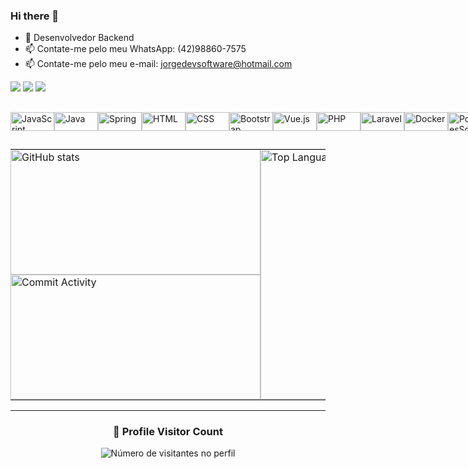 ### Hi there 👋

- 🌱 Desenvolvedor Backend 
- 📫 Contate-me pelo meu WhatsApp: (42)98860-7575
- 📫 Contate-me pelo meu e-mail: jorgedevsoftware@hotmail.com

<div>
    <a href="https://www.instagram.com/jorge_duardaz/" target="_blank"><img src="https://img.shields.io/badge/-Instagram-%23E4405F?style=for-the-badge&logo=instagram&logoColor=white" target="_blank"></a>
    <a href = "mailto:jorgedevsoftware@hotmail.com"><img src="https://img.shields.io/badge/Microsoft_Outlook-0078D4?style=for-the-badge&logo=microsoft-outlook&logoColor=white" target="_blank"></a>
    <a href="https://www.linkedin.com/in/jorge-eduardo-9170a9243" target="_blank">
      <img src="https://img.shields.io/badge/-LinkedIn-%230077B5?style=for-the-badge&logo=linkedin&logoColor=white">
    </a>
  </div>

##

<div style="display: flex; align-items: center;">
  <img align="center" alt="JavaScript" height="30" width="70" src="https://img.shields.io/badge/JavaScript-F7DF1E?style=for-the-badge&logo=javascript&logoColor=black">
  <img align="center" alt="Java" height="30" width="70" src="https://img.shields.io/badge/Java-ED8B00?style=for-the-badge&logo=java&logoColor=white">
  <img align="center" alt="Spring" height="30" width="70" src="https://img.shields.io/badge/Spring-6DB33F?style=for-the-badge&logo=spring&logoColor=white">
  <img align="center" alt="HTML" height="30" width="70" src="https://img.shields.io/badge/HTML-239120?style=for-the-badge&logo=html5&logoColor=white">
  <img align="center" alt="CSS" height="30" width="70" src="https://img.shields.io/badge/CSS-239120?&style=for-the-badge&logo=css3&logoColor=white">
  <img align="center" alt="Bootstrap" height="30" width="70" src="https://img.shields.io/badge/Bootstrap-563D7C?style=for-the-badge&logo=bootstrap&logoColor=white">
  <img align="center" alt="Vue.js" height="30" width="70" src="https://img.shields.io/badge/Vue.js-35495E?style=for-the-badge&logo=vue.js&logoColor=4FC08D">
  <img align="center" alt="PHP" height="30" width="70" src="https://img.shields.io/badge/PHP-777BB4?style=for-the-badge&logo=php&logoColor=white">
  <img align="center" alt="Laravel" height="30" width="70" src="https://img.shields.io/badge/Laravel-FF2D20?style=for-the-badge&logo=laravel&logoColor=white">
  <img align="center" alt="Docker" height="30" width="70" src="https://img.shields.io/badge/Docker-2496ED?style=for-the-badge&logo=docker&logoColor=white">
  <img align="center" alt="PostgresSql" height="30" width="70" src="https://img.shields.io/badge/PostgreSQL-316192?style=for-the-badge&logo=postgresql&logoColor=white">
</div>
  
  
##


<table border="0" cellspacing="0" cellpadding="0" style="border-collapse: collapse; border-spacing: 0;">
  <tr style="border:none;">
    <td style="vertical-align: top; padding: 0; margin: 0; border: none; ">
      <a href="https://github.com/JorgeEduardoZanin">
        <img style="border: none;" height="200" width="400" src="https://github-readme-stats.vercel.app/api?username=JorgeEduardoZanin&show_icons=true&theme=graywhite" alt="GitHub stats"/>
      </a>
      <br>
      <a href="https://github.com/JorgeEduardoZanin">
        <img style="border: none;" height="200" width="400" src="https://github-profile-summary-cards.vercel.app/api/cards/productive-time?username=JorgeEduardoZanin&theme=graywhite" alt="Commit Activity"/>
      </a>
    </td>
    <td style="vertical-align: top; padding: 0; margin: 0; border: none;">
      <a href="https://github.com/JorgeEduardoZanin">
        <img style="border: none;" height="400" width="350" src="https://github-readme-stats.vercel.app/api/top-langs/?username=JorgeEduardoZanin&layout=pie" alt="Top Languages" />
      </a>
    </td>
  </tr>
</table>



 

---
 
<div align="center">
  <h3><b>📍 Profile Visitor Count</b></h3>
</div>

<p align="center">
  <img
    src="https://profile-counter.glitch.me/JorgeEduardoZanin/count.svg"
    alt="Número de visitantes no perfil"
  />
</p>
  


